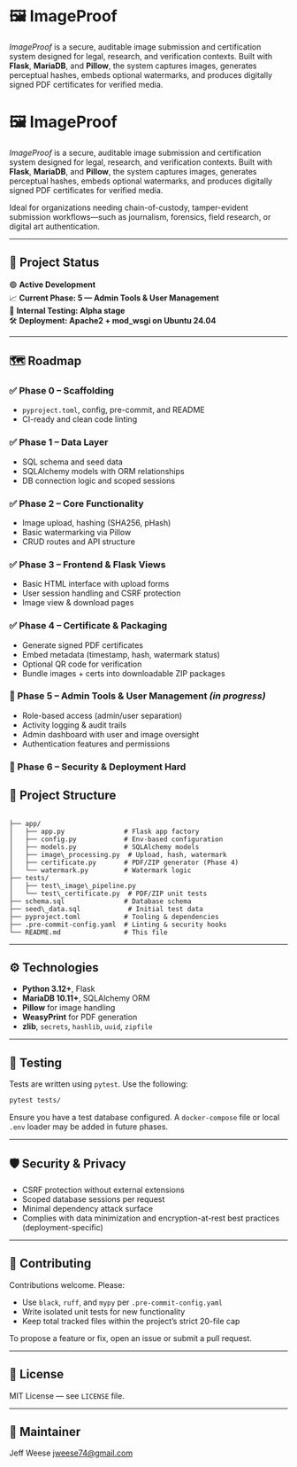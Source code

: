 # 🖼️ ImageProof

_ImageProof_ is a secure, auditable image submission and certification system designed for legal, research, and verification contexts. Built with **Flask**, **MariaDB**, and **Pillow**, the system captures images, generates perceptual hashes, embeds optional watermarks, and produces digitally signed PDF certificates for verified media.

# 🖼️ ImageProof

_ImageProof_ is a secure, auditable image submission and certification system designed for legal, research, and verification contexts. Built with **Flask**, **MariaDB**, and **Pillow**, the system captures images, generates perceptual hashes, embeds optional watermarks, and produces digitally signed PDF certificates for verified media.

Ideal for organizations needing chain-of-custody, tamper-evident submission workflows—such as journalism, forensics, field research, or digital art authentication.

---

## 🚀 Project Status

🟢 **Active Development**  
📈 **Current Phase: 5 — Admin Tools & User Management**  
🧪 **Internal Testing: Alpha stage**  
🛠️ **Deployment: Apache2 + mod_wsgi on Ubuntu 24.04**

---

## 🗺️ Roadmap

### ✅ Phase 0 – Scaffolding
- `pyproject.toml`, config, pre-commit, and README
- CI-ready and clean code linting

### ✅ Phase 1 – Data Layer
- SQL schema and seed data
- SQLAlchemy models with ORM relationships
- DB connection logic and scoped sessions

### ✅ Phase 2 – Core Functionality
- Image upload, hashing (SHA256, pHash)
- Basic watermarking via Pillow
- CRUD routes and API structure

### ✅ Phase 3 – Frontend & Flask Views
- Basic HTML interface with upload forms
- User session handling and CSRF protection
- Image view & download pages

### ✅ Phase 4 – Certificate & Packaging
- Generate signed PDF certificates
- Embed metadata (timestamp, hash, watermark status)
- Optional QR code for verification
- Bundle images + certs into downloadable ZIP packages

### 🔄 Phase 5 – Admin Tools & User Management *(in progress)*
- Role-based access (admin/user separation)
- Activity logging & audit trails
- Admin dashboard with user and image oversight
- Authentication features and permissions

### 🔐 Phase 6 – Security & Deployment Hard

## 📂 Project Structure

```

├── app/
│   ├── app.py               # Flask app factory
│   ├── config.py            # Env-based configuration
│   ├── models.py            # SQLAlchemy models
│   ├── image\_processing.py  # Upload, hash, watermark
│   ├── certificate.py       # PDF/ZIP generator (Phase 4)
│   └── watermark.py         # Watermark logic
├── tests/
│   ├── test\_image\_pipeline.py
│   └── test\_certificate.py  # PDF/ZIP unit tests
├── schema.sql               # Database schema
├── seed\_data.sql            # Initial test data
├── pyproject.toml           # Tooling & dependencies
├── .pre-commit-config.yaml  # Linting & security hooks
└── README.md                # This file

````

---

## ⚙️ Technologies

- **Python 3.12+**, Flask
- **MariaDB 10.11+**, SQLAlchemy ORM
- **Pillow** for image handling
- **WeasyPrint** for PDF generation
- **zlib**, `secrets`, `hashlib`, `uuid`, `zipfile`

---

## 🧪 Testing

Tests are written using `pytest`. Use the following:

```bash
pytest tests/
````

Ensure you have a test database configured. A `docker-compose` file or local `.env` loader may be added in future phases.

---

## 🛡️ Security & Privacy

* CSRF protection without external extensions
* Scoped database sessions per request
* Minimal dependency attack surface
* Complies with data minimization and encryption-at-rest best practices (deployment-specific)

---

## 🤝 Contributing

Contributions welcome. Please:

* Use `black`, `ruff`, and `mypy` per `.pre-commit-config.yaml`
* Write isolated unit tests for new functionality
* Keep total tracked files within the project’s strict 20-file cap

To propose a feature or fix, open an issue or submit a pull request.

---

## 📜 License

MIT License — see `LICENSE` file.

---

## 🧭 Maintainer

Jeff Weese
jweese74@gmail.com